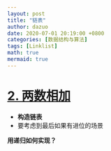 ```yaml
---
layout: post
title: "链表"
author: dazuo
date: 2020-07-01 20:19:00 +0800
categories: [数据结构与算法]
tags: [Linklist]
math: true
mermaid: true
---
```



# [2. 两数相加](https://leetcode-cn.com/problems/add-two-numbers)
- **构造链表**
- 要考虑到最后如果有进位的场景

**用递归如何实现？**

